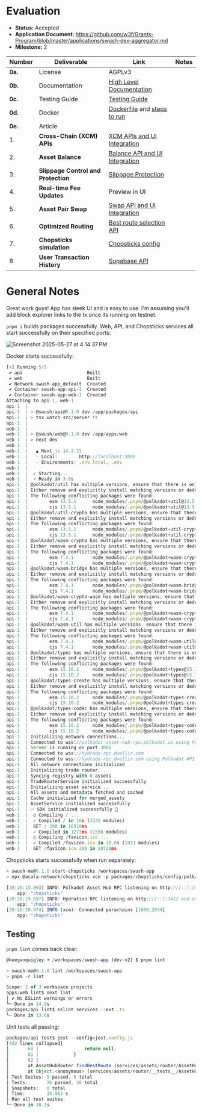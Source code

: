 # Evaluation

- **Status:** Accepted
- **Application Document:** https://github.com/w3f/Grants-Program/blob/master/applications/swush-dex-aggregator.md
- **Milestone:** 2

| Number | Deliverable | Link | Notes |
| --- | --- | --- | --- |
| **0a.** | License | AGPLv3  | 
| **0b.** | Documentation | [High Level Documentation](https://github.com/swush-labs/swush-app/blob/dev-v2/docs/api/HIGH_LEVEL_DESIGN.md) | 
| **0c.** | Testing Guide | [Testing Guide](https://github.com/swush-labs/swush-app?tab=readme-ov-file#getting-started) | |
| **0d.** | Docker | [Dockerfile](https://github.com/swush-labs/swush-app/blob/dev-v2/docker-compose.yml) and [steps to run](https://github.com/swush-labs/swush-app?tab=readme-ov-file#docker-development-environment) | 
| **0e.** | Article | | 
| 1. | **Cross-Chain (XCM) APIs** | [XCM APIs and UI Integration](https://github.com/swush-labs/swush-app/blob/dev-v2/apps/web/src/components/swap/hooks/useAssetConversionSwap.ts) | 
| 2. | **Asset Balance** | [Balance API and UI Integration](https://github.com/swush-labs/swush-app/blob/dev-v2/apps/web/src/lib/api.ts#L119) | 
| 3. | **Slippage Control and Protection** | [Slippage Protection](https://github.com/swush-labs/swush-app/blob/dev-v2/apps/web/src/components/swap/hooks/useAssetConversionSwap.ts#L181-L243) | 
| 4. | **Real-time Fee Updates** | Preview in UI | 
| 5. | **Asset Pair Swap** | [Swap API and UI Integration](https://github.com/swush-labs/swush-app/blob/dev-v2/apps/web/src/components/swap/hooks/useAssetConversionSwap.ts) | 
| 6. | **Optimized Routing** | [Best route selection API](https://github.com/swush-labs/swush-app/blob/dev-v2/packages/api/src/routes/assets.ts#L24-L55) | 
| 7. | **Chopsticks simulation** | [Chopsticks config](https://github.com/swush-labs/swush-app/tree/dev-v2/packages/chopsticks/config) | 
| 8 | **User Transaction History** | [Supabase API](https://github.com/swush-labs/swush-app/blob/dev-v2/apps/web/src/services/swapHistoryService.ts) | 

# General Notes

Great work guys! App has sleek UI and is easy to use. I'm assuming you'll add block explorer links to the tx once its running on testnet.

`pnpm i` builds packages successfully. Web, API, and Chopsticks services all start successfully on their specified ports:

![Screenshot 2025-05-27 at 4 14 37 PM](https://github.com/user-attachments/assets/f3e2f3d6-8217-4430-bca4-5e95b2b656fa)

Docker starts successfully:
```ts
[+] Running 5/5
 ✔ api                        Built                                                                                                                                                                                   0.0s 
 ✔ web                        Built                                                                                                                                                                                   0.0s 
 ✔ Network swush-app_default  Created                                                                                                                                                                                 0.1s 
 ✔ Container swush-app-api-1  Created                                                                                                                                                                                 0.1s 
 ✔ Container swush-app-web-1  Created                                                                                                                                                                                 0.0s 
Attaching to api-1, web-1
api-1  | 
api-1  | > @swush/api@0.1.0 dev /app/packages/api
api-1  | > tsx watch src/server.ts
api-1  | 
web-1  | 
web-1  | > @swush/web@0.1.0 dev /app/apps/web
web-1  | > next dev
web-1  | 
web-1  |   ▲ Next.js 14.2.15
web-1  |   - Local:        http://localhost:3000
web-1  |   - Environments: .env.local, .env
web-1  | 
web-1  |  ✓ Starting...
web-1  |  ✓ Ready in 3.6s
api-1  | @polkadot/util has multiple versions, ensure that there is only one installed.
api-1  | Either remove and explicitly install matching versions or dedupe using your package manager.
api-1  | The following conflicting packages were found:
api-1  |        esm 13.5.1      node_modules/.pnpm/@polkadot+util@13.5.1/node_modules/@polkadot/util/
api-1  |        cjs 13.5.1      node_modules/.pnpm/@polkadot+util@13.5.1/node_modules/@polkadot/util/cjs
api-1  | @polkadot/util-crypto has multiple versions, ensure that there is only one installed.
api-1  | Either remove and explicitly install matching versions or dedupe using your package manager.
api-1  | The following conflicting packages were found:
api-1  |        esm 13.5.1      node_modules/.pnpm/@polkadot+util-crypto@13.5.1_@polkadot+util@13.5.1/node_modules/@polkadot/util-crypto/
api-1  |        cjs 13.5.1      node_modules/.pnpm/@polkadot+util-crypto@13.5.1_@polkadot+util@13.5.1/node_modules/@polkadot/util-crypto/cjs
api-1  | @polkadot/wasm-crypto has multiple versions, ensure that there is only one installed.
api-1  | Either remove and explicitly install matching versions or dedupe using your package manager.
api-1  | The following conflicting packages were found:
api-1  |        esm 7.4.1       node_modules/.pnpm/@polkadot+wasm-crypto@7.4.1_@polkadot+util@13.5.1_@polkadot+x-randomvalues@13.5.1_@polkadot+u_wcbejs6wtiypexcbquv7qpimcy/node_modules/@polkadot/wasm-crypto/
api-1  |        cjs 7.4.1       node_modules/.pnpm/@polkadot+wasm-crypto@7.4.1_@polkadot+util@13.5.1_@polkadot+x-randomvalues@13.5.1_@polkadot+u_wcbejs6wtiypexcbquv7qpimcy/node_modules/@polkadot/wasm-crypto/cjs
api-1  | @polkadot/wasm-bridge has multiple versions, ensure that there is only one installed.
api-1  | Either remove and explicitly install matching versions or dedupe using your package manager.
api-1  | The following conflicting packages were found:
api-1  |        esm 7.4.1       node_modules/.pnpm/@polkadot+wasm-bridge@7.4.1_@polkadot+util@13.5.1_@polkadot+x-randomvalues@13.5.1_@polkadot+u_j5jc7lfxbukdyjmvog6lsgygc4/node_modules/@polkadot/wasm-bridge/
api-1  |        cjs 7.4.1       node_modules/.pnpm/@polkadot+wasm-bridge@7.4.1_@polkadot+util@13.5.1_@polkadot+x-randomvalues@13.5.1_@polkadot+u_j5jc7lfxbukdyjmvog6lsgygc4/node_modules/@polkadot/wasm-bridge/cjs
api-1  | @polkadot/wasm-crypto-wasm has multiple versions, ensure that there is only one installed.
api-1  | Either remove and explicitly install matching versions or dedupe using your package manager.
api-1  | The following conflicting packages were found:
api-1  |        esm 7.4.1       node_modules/.pnpm/@polkadot+wasm-crypto-wasm@7.4.1_@polkadot+util@13.5.1/node_modules/@polkadot/wasm-crypto-wasm/
api-1  |        cjs 7.4.1       node_modules/.pnpm/@polkadot+wasm-crypto-wasm@7.4.1_@polkadot+util@13.5.1/node_modules/@polkadot/wasm-crypto-wasm/cjs
api-1  | @polkadot/wasm-util has multiple versions, ensure that there is only one installed.
api-1  | Either remove and explicitly install matching versions or dedupe using your package manager.
api-1  | The following conflicting packages were found:
api-1  |        esm 7.4.1       node_modules/.pnpm/@polkadot+wasm-util@7.4.1_@polkadot+util@13.5.1/node_modules/@polkadot/wasm-util/
api-1  |        cjs 7.4.1       node_modules/.pnpm/@polkadot+wasm-util@7.4.1_@polkadot+util@13.5.1/node_modules/@polkadot/wasm-util/cjs
api-1  | @polkadot/types has multiple versions, ensure that there is only one installed.
api-1  | Either remove and explicitly install matching versions or dedupe using your package manager.
api-1  | The following conflicting packages were found:
api-1  |        esm 15.10.2     node_modules/.pnpm/@polkadot+types@15.10.2/node_modules/@polkadot/types/
api-1  |        cjs 15.10.2     node_modules/.pnpm/@polkadot+types@15.10.2/node_modules/@polkadot/types/cjs
api-1  | @polkadot/types-create has multiple versions, ensure that there is only one installed.
api-1  | Either remove and explicitly install matching versions or dedupe using your package manager.
api-1  | The following conflicting packages were found:
api-1  |        esm 15.10.2     node_modules/.pnpm/@polkadot+types-create@15.10.2/node_modules/@polkadot/types-create/
api-1  |        cjs 15.10.2     node_modules/.pnpm/@polkadot+types-create@15.10.2/node_modules/@polkadot/types-create/cjs
api-1  | @polkadot/types-codec has multiple versions, ensure that there is only one installed.
api-1  | Either remove and explicitly install matching versions or dedupe using your package manager.
api-1  | The following conflicting packages were found:
api-1  |        esm 15.10.2     node_modules/.pnpm/@polkadot+types-codec@15.10.2/node_modules/@polkadot/types-codec/
api-1  |        cjs 15.10.2     node_modules/.pnpm/@polkadot+types-codec@15.10.2/node_modules/@polkadot/types-codec/cjs
api-1  | Initializing network connections...
api-1  | Connected to wss://polkadot-asset-hub-rpc.polkadot.io using PAPI
api-1  | Server is running on port 3001
api-1  | Connected to wss://hydradx-rpc.dwellir.com
api-1  | Connected to wss://hydradx-rpc.dwellir.com using Polkadot API
api-1  | All network connections initialized
api-1  | Initializing trade router...
api-1  | Syncing registry with 0 assets
api-1  | TradeRouterService initialized successfully
api-1  | Initializing asset service...
api-1  | All assets and metadata fetched and cached
api-1  | Cache initialized for merged_assets
api-1  | AssetService initialized successfully
api-1  | ✅ SDK initialized successfully 🚀
web-1  |  ○ Compiling / ...
web-1  |  ✓ Compiled / in 16s (3345 modules)
web-1  |  GET / 200 in 16918ms
web-1  |  ✓ Compiled in 1273ms (1556 modules)
web-1  |  ○ Compiling /favicon.ico ...
web-1  |  ✓ Compiled /favicon.ico in 10.6s (1811 modules)
web-1  |  GET /favicon.ico 200 in 10720ms
```
Chopsticks starts successfully when run separately:
```ts
> swush-me@0.1.0 start-chopsticks /workspaces/swush-app
> npx @acala-network/chopsticks xcm -p packages/chopsticks/config/polkadot_asset_hub.yml -p packages/chopsticks/config/hydration.yml

[20:26:15.893] INFO: Polkadot Asset Hub RPC listening on http://[::]:3421 and ws://[::]:3421
    app: "chopsticks"
[20:26:19.697] INFO: Hydration RPC listening on http://[::]:3422 and ws://[::]:3422
    app: "chopsticks"
[20:26:20.074] INFO (xcm): Connected parachains [1000,2034]
    app: "chopsticks"
```

## Testing

`pnpm lint` comes back clear:
```ts
@keeganquigley ➜ /workspaces/swush-app (dev-v2) $ pnpm lint

> swush-me@0.1.0 lint /workspaces/swush-app
> pnpm -r lint

Scope: 2 of 3 workspace projects
apps/web lint$ next lint
│ ✔ No ESLint warnings or errors
└─ Done in 14.9s
packages/api lint$ eslint services --ext .ts
└─ Done in 13.6s
```

Unit tests all passing:
```ts
packages/api test$ jest --config=jest.config.js
[442 lines collapsed]
│       60 |                 return null;
│       61 |             }
│       62 |
│       at AssetHubRouter.findBestRoute (services/assets/router/AssetHubRouter.ts:59:25)
│       at Object.<anonymous> (services/assets/router/__tests__/AssetHubRouter.test.ts:35:41)
│ Test Suites: 5 passed, 5 total
│ Tests:       36 passed, 36 total
│ Snapshots:   0 total
│ Time:        34.963 s
│ Ran all test suites.
└─ Done in 38.1s
```
